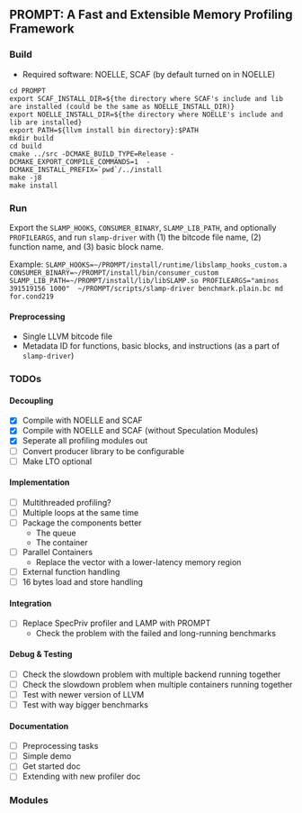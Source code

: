 ## PROMPT: A Fast and Extensible Memory Profiling Framework

### Build
- Required software: NOELLE, SCAF (by default turned on in NOELLE)

```
cd PROMPT
export SCAF_INSTALL_DIR=${the directory where SCAF's include and lib are installed (could be the same as NOELLE_INSTALL_DIR)}
export NOELLE_INSTALL_DIR=${the directory where NOELLE's include and lib are installed}
export PATH=${llvm install bin directory}:$PATH
mkdir build
cd build
cmake ../src -DCMAKE_BUILD_TYPE=Release -DCMAKE_EXPORT_COMPILE_COMMANDS=1  -DCMAKE_INSTALL_PREFIX=`pwd`/../install
make -j8
make install
```

### Run

Export the `SLAMP_HOOKS`, `CONSUMER_BINARY`, `SLAMP_LIB_PATH`, and optionally `PROFILEARGS`, and run `slamp-driver` with (1) the bitcode file name, (2) function name, and (3) basic block name.

Example:
`SLAMP_HOOKS=~/PROMPT/install/runtime/libslamp_hooks_custom.a CONSUMER_BINARY=~/PROMPT/install/bin/consumer_custom SLAMP_LIB_PATH=~/PROMPT/install/lib/libSLAMP.so PROFILEARGS="aminos 391519156 1000"  ~/PROMPT/scripts/slamp-driver benchmark.plain.bc md for.cond219`

#### Preprocessing

- Single LLVM bitcode file
- Metadata ID for functions, basic blocks, and instructions (as a part of `slamp-driver`)

### TODOs

#### Decoupling
- [x] Compile with NOELLE and SCAF
- [x] Compile with NOELLE and SCAF (without Speculation Modules)
- [x] Seperate all profiling modules out
- [ ] Convert producer library to be configurable
- [ ] Make LTO optional

#### Implementation
- [ ] Multithreaded profiling?
- [ ] Multiple loops at the same time
- [ ] Package the components better
    - The queue
    - The container
- [ ] Parallel Containers
    - Replace the vector with a lower-latency memory region
- [ ] External function handling
- [ ] 16 bytes load and store handling

#### Integration
- [ ] Replace SpecPriv profiler and LAMP with PROMPT
    - Check the problem with the failed and long-running benchmarks

#### Debug & Testing
- [ ] Check the slowdown problem with multiple backend running together
- [ ] Check the slowdown problem when multiple containers running together
- [ ] Test with newer version of LLVM
- [ ] Test with way bigger benchmarks

#### Documentation
- [ ] Preprocessing tasks
- [ ] Simple demo
- [ ] Get started doc
- [ ] Extending with new profiler doc

### Modules






